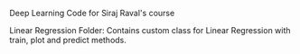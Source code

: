 Deep Learning Code for Siraj Raval's  course


Linear Regression Folder:
Contains custom class for Linear Regression with train, plot and predict methods.


